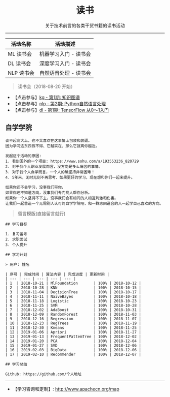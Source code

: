 # <center>读书</center>
<center>关于技术前言的各类干货书籍的读书活动</center>

---

| 活动名称 | 活动描述 |
| --- | --- |
| ML 读书会 | 机器学习入门 - 读书会 |
| DL 读书会 | 深度学习入门 - 读书会 |
| NLP 读书会 | 自然语音处理 - 读书会 |

> 读书会（2018-08-20 开始）

* 【点击参与】[kg - 第1期: 知识图谱](/read/kg-1-learning)
* 【点击参与】[nlp - 第2期: Python自然语言处理](/read/nlp-2-python-nltk)
* 【点击参与】[dl - 第1期: TensorFlow 从0～1入门](/read/dl-1-tensorflow)

## **自学学院**

```
谈不起高大上，也不太喜欢在这事情上包装和装逼。
因为学习这东西假不得、它越实在、那么它就离你越近。

发起这个活动的原因:
1. 看到国外的一个项目: https://www.sohu.com/a/193553236_820729
2. 对于我个人职业发展而言，没方向是多么痛苦的事情。
3. 对于我个人自学而言，一个人的确坚持非常困难！
4. 5年来，无时无刻不再思考、如果更好的学习，现在想和你们一起来提升。

如果你还不会学习，没事我们带你，
如果你还不知道方向，没事我们专门找人帮你分析。
如果你一个人坚持不下去，没事我们会有相同的人相互刺激和伤害。
让我们一起营造一个无需别人认可的自学学院吧，和一群志同道合的人一起学自己喜欢的方向。
```

> 留言模版(直接留言就行)

```
## 学习目标

1. 复习备考
2. 求职面试
3. 个人提升

## 学习计划

> 用户: 姓名

| 序号 | 完成时间 | 算法内容 | 完成进度 | 更新时间 |
| --- | --- | --- | --- | --- |
| 1  | 2018-10-21 | MlFoundation       | 100% | 2018-10-12 |
| 2  | 2018-10-28 | KNN                | 100% | 2018-10-15 |
| 3  | 2018-11-04 | DecisionTree       | 100% | 2018-10-17 |
| 4  | 2018-11-11 | NaiveBayes         | 100% | 2018-10-18 |
| 5  | 2018-11-18 | Logistic           | 100% | 2018-10-23 |
| 6  | 2018-11-25 | SVM                | 100% | 2018-10-28 |
| 7  | 2018-12-02 | AdaBoost           | 100% | 2018-10-31 |
| 8  | 2018-12-09 | RandomForest       | 100% | 2018-11-03 |
| 9  | 2018-12-16 | Regression         | 100% | 2018-11-07 |
| 10 | 2018-12-23 | RegTrees           | 100% | 2018-11-19 |
| 11 | 2018-12-30 | Kmeans             | 100% | 2018-11-25 |
| 12 | 2019-01-06 | Apriori            | 100% | 2018-11-27 |
| 13 | 2019-01-13 | FrequentPattemTree | 100% | 2018-12-02 |
| 14 | 2019-01-20 | PCA                | 100% | 2018-12-04 |
| 15 | 2019-01-27 | SVD                | 100% | 2018-12-06 |
| 16 | 2019-02-03 | BigData            | 100% | 2018-12-06 |
| 17 | 2019-02-10 | Recommender        | 100% | 2018-12-07 |

## 学习总结

Github: https://github.com/个人地址
```

---

* 【学习咨询和定制】: <http://www.apachecn.org/map>
